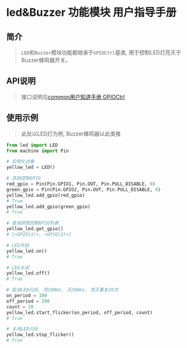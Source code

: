 # led&Buzzer 功能模块 用户指导手册

## 简介

> `LED`和`Buzzer`模块功能都继承于`GPIOCtrl`基类, 用于控制LED灯亮灭于Buzzer蜂鸣器开关。

## API说明

> 接口说明见[common用户知道手册 GPIOCtrl](./common用户指导手册.md#gpioctrl-gpio控制基类)

## 使用示例

> 此处以LED灯为例, Buzzer蜂鸣器以此类推

```python
from led import LED
from machine import Pin

# 实例化对象
yellow_led = LED()

# 添加控制GPIO
red_gpio = Pin(Pin.GPIO1, Pin.OUT, Pin.PULL_DISABLE, 0)
green_gpio = Pin(Pin.GPIO2, Pin.OUT, Pin.PULL_DISABLE, 0)
yellow_led.add_gpio(red_gpio)
# True
yellow_led.add_gpio(green_gpio)
# True

# 查询获取控制GPIO列表
yellow_led.get_gpio()
# [<GPIO(1)>, <GPIO(2)>]

# LED开启
yellow_led.on()
# True

# LED关闭
yellow_led.off()
# True

# 启动LED闪烁, 亮100ms, 灭200ms, 亮灭重复20次
on_period = 100
off_period = 200
count = 20
yellow_led.start_flicker(on_period, off_period, count)
# True

# 关闭LED闪烁
yellow_led.stop_flicker()
# True
```
